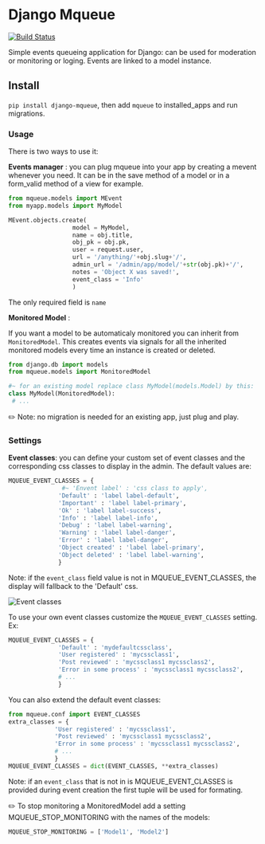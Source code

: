 # Django Mqueue

[![Build Status](https://travis-ci.org/synw/django-mqueue.svg?branch=master)](https://travis-ci.org/synw/django-mqueue)

Simple events queueing application for Django: can be used for moderation or monitoring or loging.
Events are linked to a model instance.

## Install

`pip install django-mqueue`, then add `mqueue` to installed_apps and run migrations.

### Usage

There is two ways to use it:

**Events manager** : you can plug mqueue into your app by creating a mevent whenever you need. 
It can be in the save method of a model or in a form_valid method of a view for example.

  ```python
from mqueue.models import MEvent
from myapp.models import MyModel

MEvent.objects.create(
					model = MyModel, 
					name = obj.title, 
					obj_pk = obj.pk, 
					user = request.user,
					url = '/anything/'+obj.slug+'/', 
					admin_url = '/admin/app/model/'+str(obj.pk)+'/', 
					notes = 'Object X was saved!', 
					event_class = 'Info'
					)
  ```

The only required field is `name`

**Monitored Model** :

If you want a model to be automaticaly monitored you can inherit from `MonitoredModel`. This creates events
via signals for all the inherited monitored models every time an instance is created or deleted.

   ```python
from django.db import models
from mqueue.models import MonitoredModel

#~ for an existing model replace class MyModel(models.Model) by this:
class MyModel(MonitoredModel):
	# ...
  ```

:pencil2: Note: no migration is needed for an existing app, just plug and play.

### Settings

**Event classes**: you can define your custom set of event classes and the corresponding css classes to 
display in the admin. The default values are:

  ```python
MQUEUE_EVENT_CLASSES = {
                 #~ 'Envent label' : 'css class to apply',
                'Default' : 'label label-default',
                'Important' : 'label label-primary',
                'Ok' : 'label label-success',
                'Info' : 'label label-info',
                'Debug' : 'label label-warning',
                'Warning' : 'label label-danger',
                'Error' : 'label label-danger',
                'Object created' : 'label label-primary',
                'Object deleted' : 'label label-warning',
                }
  ```

Note: if the `event_class` field value is not in MQUEUE_EVENT_CLASSES, the display will fallback to the 'Default' css.
 
![Event classes](https://raw.github.com/synw/django-mqueue/master/docs/img/events_list.png)
 
To use your own event classes customize the `MQUEUE_EVENT_CLASSES` setting. Ex:
  
  ```python
MQUEUE_EVENT_CLASSES = {
				'Default' : 'mydefaultcssclass',
                'User registered' : 'mycssclass1',
                'Post reviewed' : 'mycssclass1 mycssclass2',
                'Error in some process' : 'mycssclass1 mycssclass2',
                # ...
                }
  ```
 
 You can also extend the default event classes:
 
   ```python
from mqueue.conf import EVENT_CLASSES
extra_classes = {
                'User registered' : 'mycssclass1',
                'Post reviewed' : 'mycssclass1 mycssclass2',
                'Error in some process' : 'mycssclass1 mycssclass2',
                # ...
                }
MQUEUE_EVENT_CLASSES = dict(EVENT_CLASSES, **extra_classes)
  ```
 
 Note: if an `event_class` that is not in is MQUEUE_EVENT_CLASSES is provided during event creation the first 
 tuple will be used for formating. 
 
:pencil2: To stop monitoring a MonitoredModel add a setting MQUEUE_STOP_MONITORING with the names of the models:
 
   ```python
MQUEUE_STOP_MONITORING = ['Model1', 'Model2']
  ```




 

